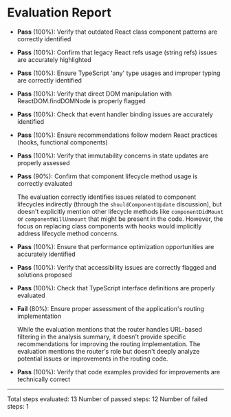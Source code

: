 # Evaluation Report

- **Pass** (100%): Verify that outdated React class component patterns are correctly identified
- **Pass** (100%): Confirm that legacy React refs usage (string refs) issues are accurately highlighted
- **Pass** (100%): Ensure TypeScript 'any' type usages and improper typing are correctly identified
- **Pass** (100%): Verify that direct DOM manipulation with ReactDOM.findDOMNode is properly flagged
- **Pass** (100%): Check that event handler binding issues are accurately identified
- **Pass** (100%): Ensure recommendations follow modern React practices (hooks, functional components)
- **Pass** (100%): Verify that immutability concerns in state updates are properly assessed
- **Pass** (90%): Confirm that component lifecycle method usage is correctly evaluated

    The evaluation correctly identifies issues related to component lifecycles indirectly (through the `shouldComponentUpdate` discussion), but doesn't explicitly mention other lifecycle methods like `componentDidMount` or `componentWillUnmount` that might be present in the code. However, the focus on replacing class components with hooks would implicitly address lifecycle method concerns.

- **Pass** (100%): Ensure that performance optimization opportunities are accurately identified
- **Pass** (100%): Verify that accessibility issues are correctly flagged and solutions proposed
- **Pass** (100%): Check that TypeScript interface definitions are properly evaluated
- **Fail** (80%): Ensure proper assessment of the application's routing implementation

    While the evaluation mentions that the router handles URL-based filtering in the analysis summary, it doesn't provide specific recommendations for improving the routing implementation. The evaluation mentions the router's role but doesn't deeply analyze potential issues or improvements in the routing code.

- **Pass** (100%): Verify that code examples provided for improvements are technically correct

---

Total steps evaluated: 13
Number of passed steps: 12
Number of failed steps: 1
